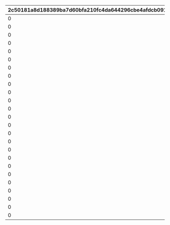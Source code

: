 |2c50181a8d188389ba7d60bfa210fc4da644296cbe4afdcb091f981949142915|2c1ffeaa9e2c333b3fb62dca486cb5c1066c9d5ce04cb53ad6fb91d16906dfa0|329d62aacf218c85fc9893c00e8db294fbb2736664e490c4bc4f9863812f367b|08acbd84d31ad7d9ebb7c77b76beb720f84eb88ca8e7426c1befbca0da88ef4c|f5c15b941a98150a11c453402dd442a57a888988ae5eebe5ea640ff6853712c5|76ef4997d120e92ff0d1d280c9904bb2eec2c4703437c07f7c40feb358ce7682|b4d9f2802275dcfab20d414e09314166394a2cf59a6460b16e58cc3e3bfc93ea|b994c7f6ec46251db8d8c36e7664331f928a4d1f9336ceb4f7e5c19ab8a9fc09|1f92eeeb5ac1b98a9a3a1a9373cad59b54fc3e18ac917d47f5ea728e6525b75a|a1b6df971d99c7508e13bf11eff870abac7a9a5a2806e44bc4e351ad26a73aaa|92b0146dcd37ca7af6ba2f90673dfa220538984c27998b4bfa55f54051a36672|4163a3e9ca859295bedea727e141c394a7ec808ed1f6cf25e49f50e80950623c|1f53f8d7cf64e598139ca67028e5e4f6618c151c5a2a6d6a5a1df2d5fc1c704f|f6950b4c92edd2ba01fcda4334b02f8c11f01b2a3d855b0f0fa1549da5463c8f|2d827fea41ec04e9e0250aaa13975e637ffb522dcd9c10825dbdc1e1163d75d0|ddfdc38c6f1757fec3176018d0dc2ef22547962b66e52ff3e796353ca9ba7f38|
| --- | --- | --- | --- | --- | --- | --- | --- | --- | --- | --- | --- | --- | --- | --- | --- |
|0|0|140000|0|110001|0|0|0|0|1|8|91002|4|30|0|0|
|0|0|140000|0|110002|0|0|0|0|1|8|91002|4|30|0|0|
|0|0|140000|0|110003|0|0|0|0|1|8|91002|4|30|0|0|
|0|0|140000|0|110004|0|0|0|0|1|8|91002|4|30|0|0|
|0|0|140000|0|110005|0|0|0|0|1|8|91002|4|30|0|0|
|0|0|140000|0|120001|0|0|0|0|1|8|91002|4|30|0|0|
|0|0|140000|0|120002|0|0|0|0|1|8|91002|4|30|0|0|
|0|0|140000|0|120003|0|0|0|0|1|8|91002|4|30|0|0|
|0|0|140000|0|120004|0|0|0|0|1|8|91002|4|30|0|0|
|0|0|140000|0|120005|0|0|0|0|1|8|91002|4|30|0|0|
|0|0|140000|0|130001|0|0|0|0|1|8|91002|4|30|0|0|
|0|0|140000|0|130002|0|0|0|0|1|8|91002|4|30|0|0|
|0|0|140000|0|130003|0|0|0|0|1|8|91002|4|30|0|0|
|0|0|140000|0|130004|0|0|0|0|1|8|91002|4|30|0|0|
|0|0|140000|0|130005|0|0|0|0|1|8|91002|4|30|0|0|
|0|0|140000|0|140001|0|0|0|0|1|8|91002|4|30|0|0|
|0|0|140000|0|140002|0|0|0|0|1|8|91002|4|30|0|0|
|0|0|140000|0|140003|0|0|0|0|1|8|91002|4|30|0|0|
|0|0|140000|0|140004|0|0|0|0|1|8|91002|4|30|0|0|
|0|0|140000|0|140005|0|0|0|0|1|8|91002|4|30|0|0|
|0|0|140000|0|150001|0|0|0|0|1|8|91002|4|30|0|0|
|0|0|140000|0|150002|0|0|0|0|1|8|91002|4|30|0|0|
|0|0|140000|0|150003|0|0|0|0|1|8|91002|4|30|0|0|
|0|0|140000|0|150004|0|0|0|0|1|8|91002|4|30|0|0|
|0|0|140000|0|150005|0|0|0|0|1|8|91002|4|30|0|0|